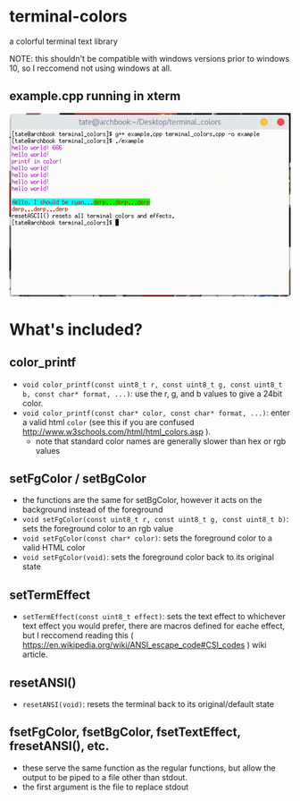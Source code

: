 # terminal-colors
a colorful terminal text library

NOTE: this shouldn't be compatible with windows versions prior to windows 10, so I reccomend not using windows at all.
## example.cpp running in xterm <!-- update this plz-->
![example gif](https://raw.githubusercontent.com/dvtate/terminal-colors/master/example-2016-11-14_01.20.09.gif) 

# What's included?

## color_printf
  - `void color_printf(const uint8_t r, const uint8_t g, const uint8_t b, const char* format, ...)`: use the r, g, and b values to give a 24bit color. 
  - `void color_printf(const char* color, const char* format, ...)`: enter a valid html `color` (see this if you are confused http://www.w3schools.com/html/html_colors.asp ).
    + note that standard color names are generally slower than hex or rgb values

## setFgColor / setBgColor 
  - the functions are the same for setBgColor, however it acts on the background instead of the foreground
  - `void setFgColor(const uint8_t r, const uint8_t g, const uint8_t b)`: sets the foreground color to an rgb value
  - `void setFgColor(const char* color)`: sets the foreground color to a valid HTML color
  - `void setFgColor(void)`: sets the foreground color back to its original state

## setTermEffect
  - `setTermEffect(const uint8_t effect)`: sets the text effect to whichever text effect you would prefer, there are macros defined for eache effect, but I reccomend reading this ( https://en.wikipedia.org/wiki/ANSI_escape_code#CSI_codes ) wiki article. 
  
## resetANSI()
  - `resetANSI(void)`: resets the terminal back to its original/default state

## fsetFgColor, fsetBgColor, fsetTextEffect, fresetANSI(), etc.
  - these serve the same function as the regular functions, but allow the output to be piped to a file other than stdout.
  - the first argument is the file to replace stdout

